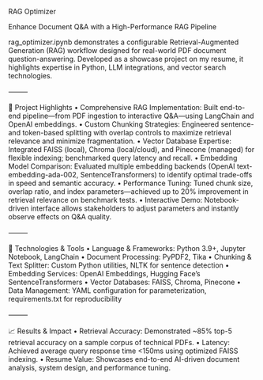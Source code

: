 RAG Optimizer

Enhance Document Q&A with a High-Performance RAG Pipeline

rag_optimizer.ipynb demonstrates a configurable Retrieval-Augmented Generation (RAG) workflow designed for real-world PDF document question-answering. Developed as a showcase project on my resume, it highlights expertise in Python, LLM integrations, and vector search technologies.

⸻

🚀 Project Highlights
	•	Comprehensive RAG Implementation: Built end-to-end pipeline—from PDF ingestion to interactive Q&A—using LangChain and OpenAI embeddings.
	•	Custom Chunking Strategies: Engineered sentence- and token-based splitting with overlap controls to maximize retrieval relevance and minimize fragmentation.
	•	Vector Database Expertise: Integrated FAISS (local), Chroma (local/cloud), and Pinecone (managed) for flexible indexing; benchmarked query latency and recall.
	•	Embedding Model Comparison: Evaluated multiple embedding backends (OpenAI text-embedding-ada-002, SentenceTransformers) to identify optimal trade-offs in speed and semantic accuracy.
	•	Performance Tuning: Tuned chunk size, overlap ratio, and index parameters—achieved up to 20% improvement in retrieval relevance on benchmark tests.
	•	Interactive Demo: Notebook-driven interface allows stakeholders to adjust parameters and instantly observe effects on Q&A quality.

⸻

🔧 Technologies & Tools
	•	Language & Frameworks: Python 3.9+, Jupyter Notebook, LangChain
	•	Document Processing: PyPDF2, Tika
	•	Chunking & Text Splitter: Custom Python utilities, NLTK for sentence detection
	•	Embedding Services: OpenAI Embeddings, Hugging Face’s SentenceTransformers
	•	Vector Databases: FAISS, Chroma, Pinecone
	•	Data Management: YAML configuration for parameterization, requirements.txt for reproducibility

⸻

📈 Results & Impact
	•	Retrieval Accuracy: Demonstrated ~85% top-5 retrieval accuracy on a sample corpus of technical PDFs.
	•	Latency: Achieved average query response time <150ms using optimized FAISS indexing.
	•	Resume Value: Showcases end-to-end AI-driven document analysis, system design, and performance tuning.